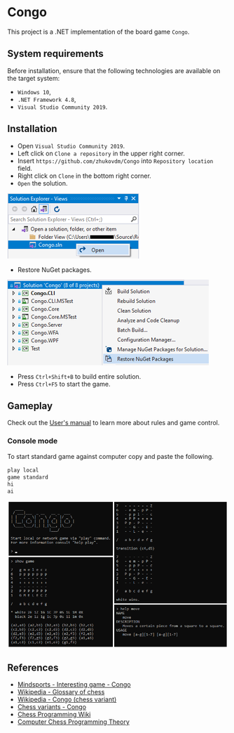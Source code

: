# Congo

This project is a .NET implementation of the board game `Congo`.

## System requirements

Before installation, ensure that the following technologies are available
on the target system:
- `Windows 10`,
- `.NET Framework 4.8`,
- `Visual Studio Community 2019`.

## Installation

- Open `Visual Studio Community 2019`.
- Left click on `Clone a repository` in the upper right corner.
- Insert `https://github.com/zhukovdm/Congo` into `Repository location` field.
- Right click on `Clone` in the bottom right corner.
- `Open` the solution.

![open](./assets/images/install.png)
- Restore NuGet packages.

![open](./assets/images/nugets.png)
- Press `Ctrl+Shift+B` to build entire solution.
- Press `Ctrl+F5` to start the game.

## Gameplay

Check out the [User's manual](./assets/docs/um.pdf) to learn more about rules
and game control.

### Console mode

To start standard game against computer copy and paste the following.
```console
play local
game standard
hi
ai
```

![open](./assets/images/console.png)

## References

- [Mindsports - Interesting game - Congo](https://www.mindsports.nl/index.php/side-dishes/interesting-games?start=2)
- [Wikipedia - Glossary of chess](https://en.wikipedia.org/wiki/Glossary_of_chess)
- [Wikipedia - Congo (chess variant)](https://en.wikipedia.org/wiki/Congo_(chess_variant))
- [Chess variants - Congo](https://www.chessvariants.com/ms.dir/congo.html)
- [Chess Programming Wiki](https://www.chessprogramming.org/)
- [Computer Chess Programming Theory](http://www.frayn.net/beowulf/theory.html)
